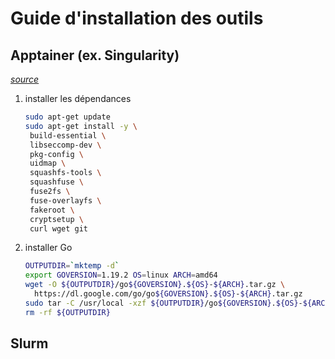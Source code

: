 # Guide d'installation des outils

## Apptainer (ex. Singularity)
*[source](https://github.com/apptainer/apptainer/blob/main/INSTALL.md)*

1. installer les dépendances
   ```bash
   sudo apt-get update
   sudo apt-get install -y \
    build-essential \
    libseccomp-dev \
    pkg-config \
    uidmap \
    squashfs-tools \
    squashfuse \
    fuse2fs \
    fuse-overlayfs \
    fakeroot \
    cryptsetup \
    curl wget git
   ```
 
2. installer Go
   ```bash
   OUTPUTDIR=`mktemp -d`
   export GOVERSION=1.19.2 OS=linux ARCH=amd64
   wget -O ${OUTPUTDIR}/go${GOVERSION}.${OS}-${ARCH}.tar.gz \
     https://dl.google.com/go/go${GOVERSION}.${OS}-${ARCH}.tar.gz
   sudo tar -C /usr/local -xzf ${OUTPUTDIR}/go${GOVERSION}.${OS}-${ARCH}.tar.gz
   rm -rf ${OUTPUTDIR}
   ```

## Slurm
